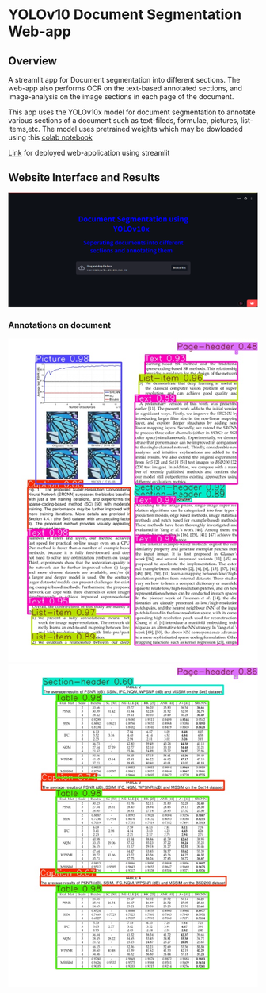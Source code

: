 # YOLOv10 Document Segmentation Web-app

## Overview
A streamlit app for Document segmentation into different sections.
The web-app also performs OCR on the text-based annotated sections, and image-analysis on the image sections in each page of the document. 

This app uses the YOLOv10x model for document segmentation to annotate various sections of a document such as text-fileds, formulae, pictures, list-items,etc.
The model uses pretrained weights which may be dowloaded using this [colab notebook](Doc_analysis.ipynb)

[Link](https://yolodocsegmentation-es8sgqcljerv9ei2wgukq9.streamlit.app/) for deployed web-application using streamlit

## Website Interface and Results
<img src = "thumbnails/ui.png">

### Annotations on document
<img src = "thumbnails/annotated_image_page_2.jpg">
<img src = "thumbnails/annotated_image_page_10.jpg">
